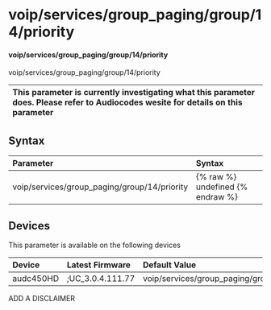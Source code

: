 ﻿---
description: voip/services/group_paging/group/14/priority
search: false
---

# voip/services/group_paging/group/14/priority

#### voip/services/group_paging/group/14/priority

voip/services/group_paging/group/14/priority


| This parameter is currently investigating what this parameter does. Please refer to Audiocodes wesite for details on this parameter | 
| :--- |

## Syntax
| Parameter | Syntax |
| :--- | :--- |
|voip/services/group_paging/group/14/priority | {% raw %} undefined {% endraw %}|

## Devices
This parameter is available on the following devices

| Device | Latest Firmware | Default Value |
|:---|:---|:---|
| audc450HD | ;UC_3.0.4.111.77 | voip/services/group_paging/group/14/priority=NORMAL 

ADD A DISCLAIMER
